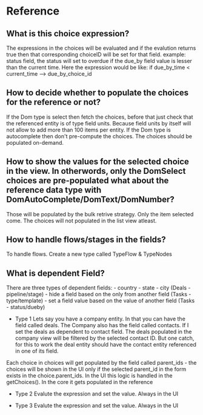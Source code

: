 # Reference 

## What is this choice expression?

The expressions in the choices will be evaluated and if the evalution returns true then that corresponding choiceID will be
set for that field.
example: status field, the status will set to overdue if the due_by field value is lesser than the current time. Here the 
expression would be like: if due_by_time < current_time --> due_by_choice_id

## How to decide whether to populate the choices for the reference or not?

If the Dom type is select then fetch the choices, before that just check that the referenced entity is of type field units.
Because field units by itself will not allow to add more than 100 items per entity.
If the Dom type is autocomplete then don't pre-compute the choices. The choices should be populated on-demand.

## How to show the values for the selected choice in the view. In otherwords, only the DomSelect choices are pre-populated what about the reference data type with DomAutoComplete/DomText/DomNumber?

Those will be populated by the bulk retrive strategy. Only the item selected come. The choices will not populated in the list view atleast.

## How to handle flows/stages in the fields?

To handle flows. Create a new type called TypeFlow & TypeNodes

## What is dependent Field?

There are three types of dependent fields:
    - country - state - city (Deals - pipeline/stage)
    - hide a field based on the only from another field (Tasks - type/template)
    - set a field value based on the value of another field (Tasks - status/dueby)
- Type 1
Lets say you have a company entity. In that you can have the field called deals. The Company also has the field called contacts. If I set the deals as dependent to contact field. The deals populated in the company view will be filtered by the selected contact ID. But one catch,  for this to work the deal entity should have the contact entity referenced in one of its field.

Each choice in choices will get populated by the field called parent_ids - the choices will be shown in the UI only if the selected parent_id in the form exists in the choice.parent_ids. In the UI this logic is handled in the getChoices(). In the core it gets populated in the reference

- Type 2
Evalute the expression and set the value. Always in the UI

- Type 3 
Evalute the expression and set the value. Always in the UI

